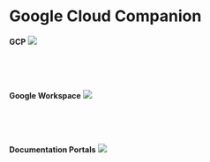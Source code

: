 # Google Cloud Companion

**GCP**
![](GCP_[10fps_small].gif)

<br>
<br>
<br>

**Google Workspace**
![](WS_[10fps_small].gif)

<br>
<br>
<br>

**Documentation Portals**
![](Unu_[10fps].gif)
